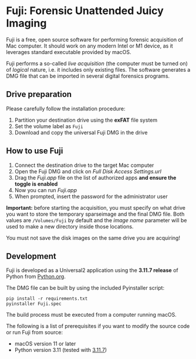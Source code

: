 # Fuji: Forensic Unattended Juicy Imaging

Fuji is a free, open source software for performing forensic acquisition of Mac
computer. It should work on any modern Intel or M1 device, as it leverages
standard executable provided by macOS.

Fuji performs a so-called *live acquisition* (the computer must be turned on) of
*logical* nature, i.e. it includes only existing files. The software generates a
DMG file that can be imported in several digital forensics programs.


## Drive preparation

Please carefully follow the installation procedure:

1. Partition your destination drive using the **exFAT** file system
2. Set the volume label as `Fuji`
3. Download and copy the universal Fuji DMG in the drive


## How to use Fuji

1. Connect the destination drive to the target Mac computer
2. Open the Fuji DMG and click on _Full Disk Access Settings.url_
3. Drag the _Fuji.app_ file on the list of authorized apps **and ensure the
   toggle is enabled**
4. Now you can run _Fuji.app_
5. When prompted, insert the password for the administrator user

**Important:** before starting the acquisition, you must specify on what drive
you want to store the temporary sparseimage and the final DMG file. Both values
are `/Volumes/Fuji` by default and the _image name_ parameter will be used to
make a new directory inside those locations.

You must not save the disk images on the same drive you are acquiring!


## Development

Fuji is developed as a Universal2 application using the **3.11.7 release** of
Python from [Python.org][python].

The DMG file can be built by using the included Pyinstaller script:

    pip install -r requirements.txt
    pyinstaller Fuji.spec

The build process must be executed from a computer running macOS.

The following is a list of prerequisites if you want to modify the source code
or run Fuji from source:

- macOS version 11 or later
- Python version 3.11 (tested with [3.11.7][python311])


[python]: https://python.org
[python311]: https://www.python.org/downloads/release/python-3117/
